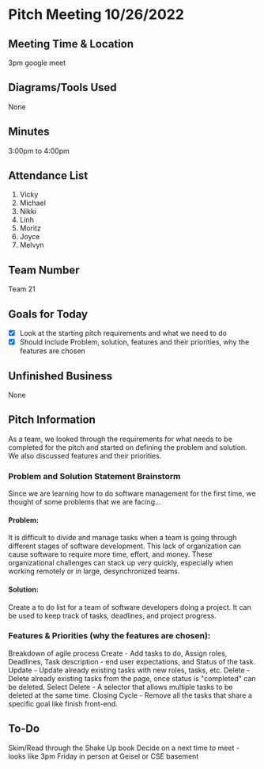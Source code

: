 # Pitch Meeting 10/26/2022

## Meeting Time & Location

3pm google meet

## Diagrams/Tools Used

None

## Minutes

3:00pm to 4:00pm

## Attendance List

1. Vicky
2. Michael
3. Nikki
4. Linh
5. Moritz
6. Joyce
7. Melvyn

## Team Number

Team 21

## Goals for Today

-   [x] Look at the starting pitch requirements and what we need to do
-   [x] Should include Problem, solution, features and their priorities, why the features are chosen

## Unfinished Business

None

## Pitch Information

As a team, we looked through the requirements for what needs to be completed for the pitch and started on defining the problem and solution. We also discussed features and their priorities.

### Problem and Solution Statement Brainstorm

Since we are learning how to do software management for the first time, we thought of some problems that we are facing…

#### Problem:

It is difficult to divide and manage tasks when a team is going through different stages of software development. This lack of organization can cause software to require more time, effort, and money.
These organizational challenges can stack up very quickly, especially when working remotely or in large, desynchronized teams.

#### Solution:

Create a to do list for a team of software developers doing a project. It can be used to keep track of tasks, deadlines, and project progress.

### Features & Priorities (why the features are chosen):

Breakdown of agile process
Create - Add tasks to do, Assign roles, Deadlines, Task description - end user expectations, and Status of the task.
Update - Update already existing tasks with new roles, tasks, etc.
Delete - Delete already existing tasks from the page, once status is "completed" can be deleted.
Select Delete - A selector that allows multiple tasks to be deleted at the same time.
Closing Cycle - Remove all the tasks that share a specific goal like finish front-end.

## To-Do

Skim/Read through the Shake Up book
Decide on a next time to meet - looks like 3pm Friday in person at Geisel or CSE basement
